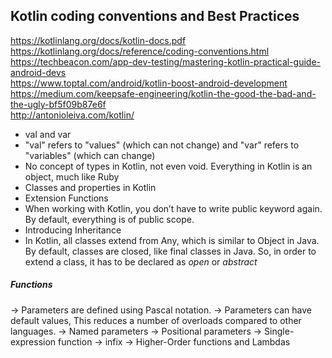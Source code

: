 ## Kotlin coding conventions and Best Practices 

https://kotlinlang.org/docs/kotlin-docs.pdf \
https://kotlinlang.org/docs/reference/coding-conventions.html \
https://techbeacon.com/app-dev-testing/mastering-kotlin-practical-guide-android-devs \
https://www.toptal.com/android/kotlin-boost-android-development \
https://medium.com/keepsafe-engineering/kotlin-the-good-the-bad-and-the-ugly-bf5f09b87e6f \
http://antonioleiva.com/kotlin/

- val and var
- "val" refers to "values" (which can not change) and "var" refers to "variables" (which can change) 
- No concept of types in Kotlin, not even void. Everything in Kotlin is an object, much like Ruby
- Classes and properties in Kotlin 
- Extension Functions 
- When working with Kotlin, you don’t have to write public keyword again. By default, everything is of public scope. 
- Introducing Inheritance 
- In Kotlin, all classes extend from Any, which is similar to Object in Java. By default, classes are closed, like final classes in Java. So, in order to extend a class, it has to be declared as *open* or *abstract*

##### Functions
-> Parameters are defined using Pascal notation.
-> Parameters can have default values, This reduces a number of overloads compared to other languages.
-> Named parameters
-> Positional parameters
-> Single-expression function
-> infix
-> Higher-Order functions and Lambdas 